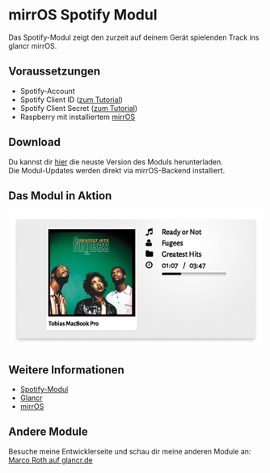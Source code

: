 # mirrOS Spotify Modul

Das Spotify-Modul zeigt den zurzeit auf deinem Gerät spielenden Track ins glancr mirrOS.


## Voraussetzungen

* Spotify-Account
* Spotify Client ID ([zum Tutorial](https://glancr.de/tutorials/das-spotify-modul-konfigurieren/))
* Spotify Client Secret ([zum Tutorial](https://glancr.de/tutorials/das-spotify-modul-konfigurieren/))
* Raspberry mit installiertem [mirrOS](https://glancr.de/mirr-os/)


## Download

Du kannst dir [hier](https://glancr.de/module/home-automation/spotify/) die neuste Version des Moduls herunterladen. <br>
Die Modul-Updates werden direkt via mirrOS-Backend installiert.


## Das Modul in Aktion

![Preview](assets/modulpreviews_spotify.png)

## Weitere Informationen
* [Spotify-Modul](https://glancr.de/module/home-automation/spotify/)
* [Glancr](https://glancr.de)
* [mirrOS](https://glancr.de/#mirr_os)


## Andere Module

Besuche meine Entwicklerseite und schau dir meine anderen Module an:<br>
[Marco Roth auf glancr.de](https://glancr.de/entwickler/marco-roth/)
